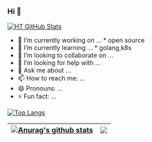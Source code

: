 ### Hi 👋

[![HT GitHub Stats](https://github-readme-stats.vercel.app/api?username=HeavenTonight&show_icons=true&include_all_commits=true&theme=aura&count_private=true)](https://github.com/HeavenTonight)


- 🔭 I’m currently working on ...
      * open source
- 🌱 I’m currently learning ...
      * golang,k8s
- 👯 I’m looking to collaborate on ...
- 🤔 I’m looking for help with ...
- 💬 Ask me about ...
- 📫 How to reach me: ...
- 😄 Pronouns: ...
- ⚡ Fun fact: ...


[![Top Langs](https://github-readme-stats.vercel.app/api/top-langs/?username=HeavenTonight)](https://github.com/HeavenTonight)


| <a href="https://github.com/anuraghazra/github-readme-stats"><img align="center" src="https://github-readme-stats.vercel.app/api?username=anuraghazra&show_icons=true&include_all_commits=true&theme=buefy&hide_border=true" alt="Anurag's github stats" /></a> | <a href="https://github.com/anuraghazra/github-readme-stats"><img align="center" src="https://github-readme-stats.vercel.app/api/top-langs/?username=anuraghazra&layout=compact&theme=buefy&hide_border=true" /></a> |
| ------------- | ------------- |
